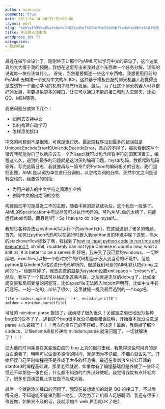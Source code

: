 ```yaml
---
author: aisensiy
comments: true
date: 2011-04-14 06:38:51+00:00
layout: post
slug: '%e6%af%95%e8%ae%be%e9%82%a3%e7%82%b9%e5%84%bf%e4%ba%8b%e6%83%85'
title: 毕设那点儿事情
wordpress_id: 72
categories:
- 我的项目
---
```


最近在做毕业设计了，刚刚终于让那个PyAIML可以学习中文的语句了，这个速度真的大大慢于我的预期。我想在这里写出来我对这个东西做一个任务分解，详细的说说每一块应该做什么。
首先，当然是要概述一些这个东西咯。我想要用目前的PyAIML去构建一个支持中文的ALICE。这种基于模板匹配的聊天机器人我觉得还是应该有一个自动学习的机制才能有所发展。最后，为了让这个聊天机器人可以更好的发展，需要提供更多的接口，让它可以通过不能的接口和别人去聊天，比如QQ，MSN等等。

我把问题分成如下几个：

* 如何去支持中文
* 如何构建自动学习
* 怎样添加接口


中文的问题倒不是很难，可就是很讨厌。最近跑程序见到最多的错误就是UnicodeEncodeError和UnicodeDecodeError，恶心的不得了，每次看到这两个错误我都觉得自己以后应该去一个7位ascii就可以包含所有字符的国家活着去。编程这么久，遇到的最多的问题就是这讨厌的编码问题，mysql乱码，数据爬取乱码等等。写完这篇日志，我就要再写一篇专门将Python的编码相关的日志。我们回归正题，AIML是以词为单位进行分词的，以空格为词的分隔。天然中文之间是没有空格的，我要做的包括:

* 为用户输入的中文字符之间添加空格
* 剔除中文输出之间的空格

构建自动学习是最近工作的主题，随着中英的测试成功后，这个也告一段落了。AIML的Specification中有说标签可以执行代码的。可PyAIML做的太槽了，<system>只能运行shell代码，而且是1行！So I hava to do it by myself....

我想尽各种办法让python可以运行下的python代码，在这里遇到了诸多的难题。首先，如何让python代码可以在运行时嵌入到python当前环境中呢？这里，伟大的stackoverflow拯救了我，我找到了[how to input python code in run time and execute it ?](http://stackoverflow.com/questions/3981357/how-to-input-python-code-in-run-time-and-execute-it), oh shit, i suddenly can not type Chinese in ubuntu now, what a shit os, it is better to be a server!!!! 好吧，我来到了我可爱的windows，一切继续吧。execfile可以把一个临时文件的代码相当于嵌入到当前的环境中。但是python是以indent为格式进行代码解析的。但是我们可爱的AIML默认把string 之间的 's+' 给删除掉了，我首先做的就是为system设置xml:space = "preserve"。然后，我写了一个算法可以格式化这些内容。之后就是无尽的debug了，比如全局变量和局部变量的问题呀，比如execfile无法嵌入import声明呀，比如中文字符问题呀。一坨一坨的，纠结了很久。这里就提一提我最后遇到的一个bug吧。

```
file = codecs.open(filename, 'r+', encoding='utf8')
xmldom = minidom.parse(file)
```

可耻的 minidom.parse 报错了，我纠结了很久很久！关键是之前已经因为各种bug烦的受不了了，遇到这个bug根本就没仔细看错误说明，开始根本就没注意是 parse 方法报错了！！！再次自责自己的不仔细，不淡定！最后，我删掉了那个codecs，让filename直接传递给 minidom.parse 就没问题了，一切就解决了！！！

把大量的时间耗费在某些很白痴的 bug 上真的很打击我，我觉得这些时间真的是白白浪费了，明明可以做很多事情的时间，就是因为不仔细，不细心就丢失了。开始怀疑自己平时编程是不是养成了太多的坏毛病。最近在看新浪名校公开课的stanford的编程基础课，那里老师就说，如果你有了编程基础但是养成了一些坏习惯还不如那些一张白纸，什么都不知道的门外汉好教呢。我觉得我就有点坏毛病了，很多东西浅尝辄止实在是不能成大器。

最后一个就是添加接口的问题了，我现在最想添加的就是 QQ 的接口了，不过看情况吧，不知道能不能做到那一地步，因为为了让机器人足够聪明，我还有很多工作要做，如果来不及的话，我就添加个 web 界面就OK了吧:)
